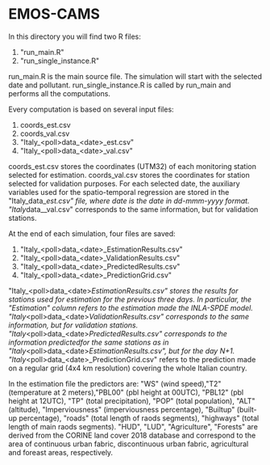 # EMOS-CAMS

In this directory you will find two R files:
1) "run_main.R"
2) "run_single_instance.R"

run_main.R is the main source file. The simulation will start with the selected date and pollutant.
run_single_instance.R is called by run_main and performs all the computations.

Every computation is based on several input files:
1) coords_est.csv
2) coords_val.csv
3) "Italy_\<poll\>data_\<date\>_est.csv"
4) "Italy_\<poll\>data_\<date\>_val.csv"

coords_est.csv stores the coordinates (UTM32) of each monitoring station selected for estimation. coords_val.csv stores the coordinates for station selected for validation purposes. For each selected date, the auxiliary variables used for the spatio-temporal regression are stored in the "Italy_<poll>data_<date>_est.csv" file, where date is the date in dd-mmm-yyyy format. "Italy_<poll>data_<date>_val.csv" corresponds to the same information, but for validation stations.
  
At the end of each simulation, four files are saved:
1) "Italy_\<poll\>data_\<date\>_EstimationResults.csv"
2) "Italy_\<poll\>data_\<date\>_ValidationResults.csv"
3) "Italy_\<poll\>data_\<date\>_PredictedResults.csv"
4) "Italy_\<poll\>data_\<date\>_PredictionGrid.csv"
  
"Italy_\<poll\>data_\<date\>_EstimationResults.csv" stores the results for stations used for estimation for the previous three days. In particular, the "Estimation" column refers to the estimation made the INLA-SPDE model. "Italy_\<poll\>data_\<date\>_ValidationResults.csv" corresponds to the same information, but for validation stations. "Italy_\<poll\>data_\<date\>_PredictedResults.csv" corresponds to the information predictedfor the same stations as in "Italy_\<poll\>data_\<date\>_EstimationResults.csv", but for the day N+1. "Italy_\<poll\>data_\<date\>_PredictionGrid.csv" refers to the prediction made on a regular grid (4x4 km resolution) covering the whole Italian country.
  
In the estimation file the predictors are:  "WS" (wind speed),"T2" (temperature at 2 meters),"PBL00" (pbl height at 00UTC), "PBL12" (pbl height at 12UTC), "TP" (total precipitation), "POP" (total population), "ALT" (altitude), "Imperviousness" (imperviousness percentage), "Builtup" (built-up percentage), "roads" (total length of raods segments), "highways" (total length of main raods segments). "HUD", "LUD", "Agriculture", "Forests" are derived from the CORINE land cover 2018 database and correspond to the area of continuous urban fabric, discontinuous urban fabric, agricultural and foreast areas, respectively.
